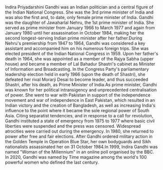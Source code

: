 Indira Priyadarshini Gandhi was an Indian politician and a central figure of the Indian National Congress. She was the 3rd prime minister of India and was also the first and, to date, only female prime minister of India. Gandhi was the daughter of Jawaharlal Nehru, the 1st prime minister of India. She served as prime minister from January 1966 to March 1977 and again from January 1980 until her assassination in October 1984, making her the second longest-serving Indian prime minister after her father.During Nehru's premiership from 1947 to 1964, Gandhi was considered a key assistant and accompanied him on his numerous foreign trips. She was elected president of the Indian National Congress in 1959. Upon her father's death in 1964, she was appointed as a member of the Rajya Sabha (upper house) and became a member of Lal Bahadur Shastri's cabinet as Minister of Information and Broadcasting. In the Congress Party's parliamentary leadership election held in early 1966 (upon the death of Shastri), she defeated her rival Morarji Desai to become leader, and thus succeeded Shastri, after his death, as Prime Minister of India.As prime minister, Gandhi was known for her political intransigency and unprecedented centralisation of power. She went to war with Pakistan in support of the independence movement and war of independence in East Pakistan, which resulted in an Indian victory and the creation of Bangladesh, as well as increasing India's influence to the point where it became the sole regional power of South Asia. Citing separatist tendencies, and in response to a call for revolution, Gandhi instituted a state of emergency from 1975 to 1977 where basic civil liberties were suspended and the press was censored. Widespread atrocities were carried out during the emergency. In 1980, she returned to power after free and fair elections. After Gandhi ordered military action in the Golden Temple in Operation Blue Star, her own bodyguards and Sikh nationalists assassinated her on 31 October 1984.In 1999, Indira Gandhi was named "Woman of the Millennium" in an online poll organised by the BBC. In 2020, Gandhi was named by Time magazine among the world's 100 powerful women who defined the last century.